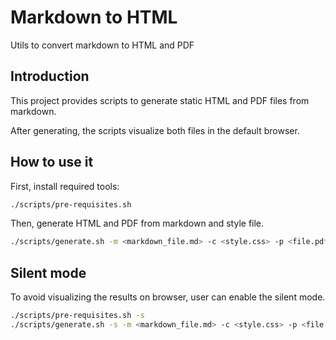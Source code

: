 # Markdown to HTML

Utils to convert markdown to HTML and PDF

## Introduction

This project provides scripts to generate static HTML and PDF files from markdown.

After generating, the scripts visualize both files in the default browser.

## How to use it

First, install required tools:

```bash
./scripts/pre-requisites.sh
```

Then, generate HTML and PDF from markdown and style file.

```bash
./scripts/generate.sh -m <markdown_file.md> -c <style.css> -p <file.pdf> -o <file.html>
```

## Silent mode

To avoid visualizing the results on browser, user can enable the silent mode.

```bash
./scripts/pre-requisites.sh -s
./scripts/generate.sh -s -m <markdown_file.md> -c <style.css> -p <file.pdf> -o <file.html>
```